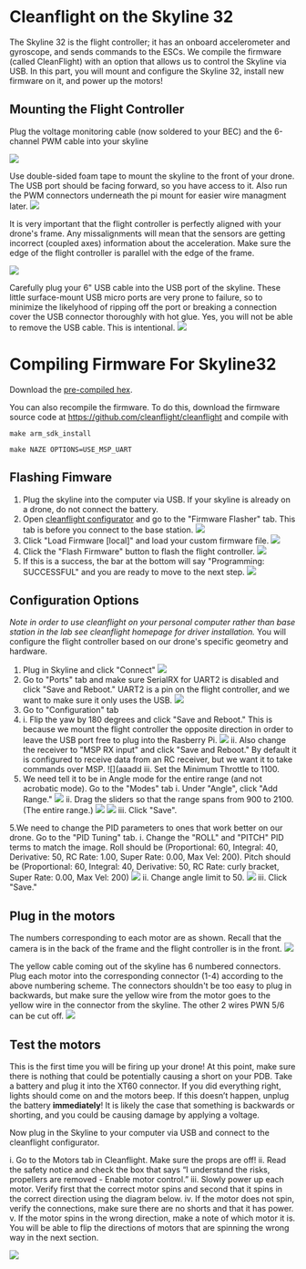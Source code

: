 # Cleanflight on the Skyline 32

The Skyline 32 is the flight controller; it has an onboard accelerometer and gyroscope, and sends commands to the ESCs. We compile the firmware (called CleanFlight) with an option that allows us to control the Skyline via USB. In this part, you will mount and configure the Skyline 32, install new firmware on it, and power up the motors!

## Mounting the Flight Controller
Plug the voltage monitoring cable (now soldered to your BEC) and the 6-channel PWM cable into your skyline

![](https://github.com/h2r/pidrone-site/raw/master/website/projects/build/pics/skyline-cables.jpg)

Use double-sided foam tape to mount the skyline to the front of your drone. The USB port should be facing forward, so you have access to it. Also run the PWM connectors underneath the pi mount for easier wire managment later.
![](https://github.com/h2r/pidrone-site/raw/master/website/projects/build/pics/skyline-mount-top.jpg)

It is very important that the flight controller is perfectly aligned with your drone's frame. Any missalignments will mean that the sensors are getting incorrect (coupled axes) information about the acceleration. Make sure the edge of the flight controller is parallel with the edge of the frame.

![](https://github.com/h2r/pidrone-site/raw/master/website/projects/build/pics/skyline-mount-bottom.jpg)

Carefully plug your 6" USB cable into the USB port of the skyline. These little surface-mount USB micro ports are very prone to failure, so to minimize the likelyhood of ripping off the port or breaking a connection cover the USB connector thoroughly with hot glue. Yes, you will not be able to remove the USB cable. This is intentional.
![](https://github.com/h2r/pidrone-site/raw/master/website/projects/build/pics/usb-glue.jpg)

# Compiling Firmware For Skyline32
Download the [pre-compiled hex](https://github.com/h2r/pidrone-site/blob/master/website/projects/build/cleanflight_2.1.0_NAZE.hex).

You can also recompile the firmware. To do this, download the firmware source code at https://github.com/cleanflight/cleanflight and compile with

    make arm_sdk_install

    make NAZE OPTIONS=USE_MSP_UART
    
## Flashing Fimware
1. Plug the skyline into the computer via USB. If your skyline is already on a drone, do not connect the battery. 
2. Open [cleanflight configurator](https://chrome.google.com/webstore/detail/cleanflight-configurator/enacoimjcgeinfnnnpajinjgmkahmfgb) and go to the "Firmware Flasher" tab. This tab is before you connect to the base station.
![](https://github.com/h2r/pidrone-site/raw/master/website/projects/build/pics/firmware_flasher.png)
3. Click "Load Firmware [local]" and load your custom firmware file. 
![](https://github.com/h2r/pidrone-site/raw/master/website/projects/build/pics/load_firmware.png)
4. Click the "Flash Firmware" button to flash the flight controller. 
![](https://github.com/h2r/pidrone-site/raw/master/website/projects/build/pics/flash_firmware.png)
5. If this is a success, the bar at the bottom will say "Programming: SUCCESSFUL" and you are ready to move to the next step. 
![](https://github.com/h2r/pidrone-site/raw/master/website/projects/build/pics/success.png)

## Configuration Options

*Note in order to use cleanflight on your personal computer rather than base station in the lab see cleanflight homepage for driver installation.*
You will configure the flight controller based on our drone's specific geometry and hardware.

1. Plug in Skyline and click "Connect" 
![]( https://github.com/h2r/pidrone-site/raw/master/website/projects/build/pics/connect.png)
2. Go to "Ports" tab and make sure SerialRX for UART2 is disabled and click "Save and Reboot." UART2 is a pin on the flight controller, and we want to make sure it only uses the USB.
![](https://github.com/h2r/pidrone-site/raw/master/website/projects/build/pics/serialrx.png)
3. Go to "Configuration" tab
4. 
    i. Flip the yaw by 180 degrees and click "Save and Reboot." This is because we mount the flight controller the opposite direction in order to leave the USB port free to plug into the Rasberry Pi.
![](https://github.com/h2r/pidrone-site/raw/master/website/projects/build/pics/flip_yaw.png)
ii. Also change the receiver to "MSP RX input" and click "Save and Reboot." By default it is configured to receive data from an RC receiver, but we want it to take commands over MSP.
![](aaadd
iii. Set the Minimum Throttle to 1100.
4. We need tell it to be in Angle mode for the entire range (and not acrobatic mode). Go to the "Modes" tab
i. Under "Angle", click "Add Range."
![](https://github.com/h2r/pidrone-site/raw/master/website/projects/build/pics/add_range.png)
ii. Drag the sliders so that the range spans from 900 to 2100. (The entire range.)
![](https://github.com/h2r/pidrone-site/raw/master/website/projects/build/pics/angle_range.png)
![](https://github.com/h2r/pidrone-site/raw/master/website/projects/build/pics/angle_range_2.png)
iii. Click "Save".

5.We need to change the PID parameters to ones that work better on our drone. Go to the "PID Tuning" tab.
i. Change the "ROLL" and "PITCH" PID terms to match the image. Roll should be (Proportional: 60, Integral: 40, Derivative: 50, RC Rate: 1.00, Super Rate: 0.00, Max Vel: 200). Pitch should be (Proportional: 60, Integral: 40, Derivative: 50, RC Rate: curly bracket, Super Rate: 0.00, Max Vel: 200)
![](https://github.com/h2r/pidrone-site/raw/master/website/projects/build/pics/pid_settings.png)
ii. Change angle limit to 50.
![](https://github.com/h2r/pidrone-site/raw/master/website/projects/build/pics/angle_limit.png)
iii. Click "Save."

## Plug in the motors
The numbers corresponding to each motor are as shown. Recall that the camera is in the back of the frame and the flight controller is in the front.
![](https://github.com/h2r/pidrone-site/raw/master/website/projects/build/motornumbers.jpg)

The yellow cable coming out of the skyline has 6 numbered connectors. Plug each motor into the corresponding connector (1-4) according to the above numbering scheme. The connectors shouldn't be too easy to plug in backwards, but make sure the yellow wire from the motor goes to the yellow wire in the connector from the skyline. The other 2 wires PWN 5/6 can be cut off. 
![](https://github.com/h2r/pidrone-site/raw/master/website/projects/build/pics/pwm-plug.jpg)

## Test the motors
This is the first time you will be firing up your drone! At this point, make sure there is nothing that could be potentially causing a short on your PDB. Take a battery and plug it into the XT60 connector. If you did everything right, lights should come on and the motors beep. If this doesn’t happen, unplug the battery **immediately**! It is likely the case that something is backwards or shorting, and you could be causing damage by applying a voltage.

Now plug in the Skyline to your computer via USB and connect to the cleanflight configurator.

i. Go to the Motors tab in Cleanflight. Make sure the props are off!
ii. Read the safety notice and check the box that says “I understand the risks, propellers are removed - Enable motor control.”
iii. Slowly power up each motor. Verify first that the correct motor spins and second that it spins in the correct direction using the diagram below.
iv. If the motor does not spin, verify the connections, make sure there are no shorts and that it has power.
v. If the motor spins in the wrong direction, make a note of which motor it is. You will be able to flip the directions of motors that are spinning the wrong way in the next section.

![](https://github.com/h2r/pidrone-site/raw/master/website/projects/build/pics/motor-directions.jpg)



